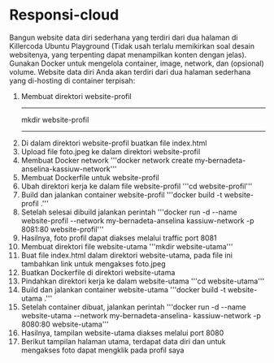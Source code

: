 # Responsi-cloud

Bangun website data diri sederhana yang terdiri dari dua halaman di Killercoda Ubuntu Playground (Tidak usah terlalu memikirkan soal desain websitenya, yang terpenting dapat menampilkan konten dengan jelas). Gunakan Docker untuk mengelola container, image, network, dan (opsional) volume. Website data diri Anda akan terdiri dari dua halaman sederhana yang di-hosting di container terpisah:
1. Membuat direktori website-profil
   ***
   mkdir website-profil
   ***
3. Di dalam direktori website-profil buatkan file index.html
4. Upload file foto.jpeg ke dalam direktori website-profil
5. Membuat Docker network
   '''docker network create my-bernadeta-anselina-kassiuw-network'''
6. Membuat Dockerfile untuk website-profil
7. Ubah direktori kerja ke dalam file website-profil
   '''cd website-profil'''
8. Build dan jalankan container website-profil
   '''docker build -t website-profil .'''
9. Setelah selesai dibuild jalankan perintah
   '''docker run -d --name website-profil --network my-bernadeta-anselina 
    kassiuw-network -p 8081:80 website-profil'''
10. Hasilnya, foto profil dapat diakses melalui traffic port 8081
11. Membuat direktori file website-utama
    '''mkdir website-utama'''
12. Buat file index.html dalam direktori website-utama, pada file ini   
    tambahkan link untuk mengakses foto.jpeg
13. Buatkan Dockerfile di direktori website-utama
14. Pindahkan direktori kerja ke dalam website-utama
    '''cd website-utama'''
15. Build dan jalankan container website-utama
    '''docker build -t website-utama .'''
16. Setelah container dibuat, jalankan perintah
    '''docker run -d --name website-utama --network my-bernadeta-anselina- 
    kassiuw-network -p 8080:80 website-utama'''
17. Hasilnya, tampilan website-utama diakses melalui port 8080
18. Berikut tampilan halaman utama, terdapat data diri dan untuk mengakses foto dapat mengklik pada profil saya
    
 
